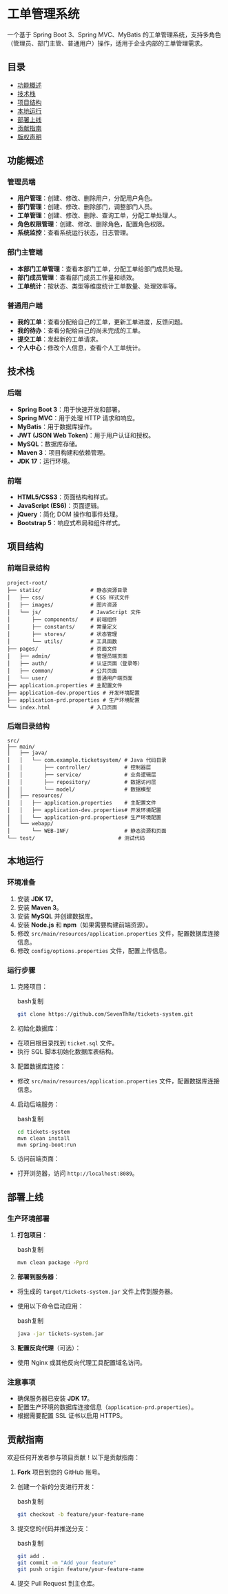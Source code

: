 # 工单管理系统

一个基于 Spring Boot 3、Spring MVC、MyBatis 的工单管理系统，支持多角色（管理员、部门主管、普通用户）操作，适用于企业内部的工单管理需求。

## 目录

- [功能概述](https://github.com/SevenThRe/tickets-system#功能概述)
- [技术栈](https://github.com/SevenThRe/tickets-system#技术栈)
- [项目结构](https://github.com/SevenThRe/tickets-system#项目结构)
- [本地运行](https://github.com/SevenThRe/tickets-system#本地运行)
- [部署上线](https://github.com/SevenThRe/tickets-system#部署上线)
- [贡献指南](https://github.com/SevenThRe/tickets-system#贡献指南)
- [版权声明](https://github.com/SevenThRe/tickets-system#版权声明)

## 功能概述

### 管理员端

- **用户管理**：创建、修改、删除用户，分配用户角色。
- **部门管理**：创建、修改、删除部门，调整部门人员。
- **工单管理**：创建、修改、删除、查询工单，分配工单处理人。
- **角色权限管理**：创建、修改、删除角色，配置角色权限。
- **系统监控**：查看系统运行状态，日志管理。

### 部门主管端

- **本部门工单管理**：查看本部门工单，分配工单给部门成员处理。
- **部门成员管理**：查看部门成员工作量和绩效。
- **工单统计**：按状态、类型等维度统计工单数量、处理效率等。

### 普通用户端

- **我的工单**：查看分配给自己的工单，更新工单进度，反馈问题。
- **我的待办**：查看分配给自己的尚未完成的工单。
- **提交工单**：发起新的工单请求。
- **个人中心**：修改个人信息，查看个人工单统计。

## 技术栈

### 后端

- **Spring Boot 3**：用于快速开发和部署。
- **Spring MVC**：用于处理 HTTP 请求和响应。
- **MyBatis**：用于数据库操作。
- **JWT (JSON Web Token)**：用于用户认证和授权。
- **MySQL**：数据库存储。
- **Maven 3**：项目构建和依赖管理。
- **JDK 17**：运行环境。

### 前端

- **HTML5/CSS3**：页面结构和样式。
- **JavaScript (ES6)**：页面逻辑。
- **jQuery**：简化 DOM 操作和事件处理。
- **Bootstrap 5**：响应式布局和组件样式。

## 项目结构

### 前端目录结构


```plaintext
project-root/
├── static/                # 静态资源目录
│   ├── css/               # CSS 样式文件
│   ├── images/            # 图片资源
│   └── js/                # JavaScript 文件
│       ├── components/    # 前端组件
│       ├── constants/     # 常量定义
│       ├── stores/        # 状态管理
│       └── utils/         # 工具函数
├── pages/                 # 页面文件
│   ├── admin/             # 管理员端页面
│   ├── auth/              # 认证页面（登录等）
│   ├── common/            # 公共页面
│   └── user/              # 普通用户端页面
├── application.properties # 主配置文件
├── application-dev.properties # 开发环境配置
├── application-prd.properties # 生产环境配置
└── index.html             # 入口页面
```

### 后端目录结构


```plaintext
src/
├── main/
│   ├── java/
│   │   └── com.example.ticketsystem/ # Java 代码目录
│   │       ├── controller/           # 控制器层
│   │       ├── service/              # 业务逻辑层
│   │       ├── repository/           # 数据访问层
│   │       └── model/                # 数据模型
│   ├── resources/
│   │   ├── application.properties    # 主配置文件
│   │   ├── application-dev.properties# 开发环境配置
│   │   └── application-prd.properties# 生产环境配置
│   └── webapp/
│       └── WEB-INF/                  # 静态资源和页面
└── test/                           # 测试代码
```

## 本地运行

### 环境准备

1. 安装 **JDK 17**。
2. 安装 **Maven 3**。
3. 安装 **MySQL** 并创建数据库。
4. 安装 **Node.js** 和 **npm**（如果需要构建前端资源）。
5. 修改 `src/main/resources/application.properties` 文件，配置数据库连接信息。
6. 修改 `config/options.properties` 文件，配置上传信息。

### 运行步骤

1. 克隆项目：

   bash复制

   ```bash
   git clone https://github.com/SevenThRe/tickets-system.git
   ```

2. 初始化数据库：

  - 在项目根目录找到 `ticket.sql` 文件。
  - 执行 SQL 脚本初始化数据库表结构。

3. 配置数据库连接：

  - 修改 `src/main/resources/application.properties` 文件，配置数据库连接信息。

4. 启动后端服务：

   bash复制

   ```bash
   cd tickets-system
   mvn clean install
   mvn spring-boot:run
   ```

5. 访问前端页面：

  - 打开浏览器，访问 `http://localhost:8089`。

## 部署上线

### 生产环境部署

1. **打包项目**：

   bash复制

   ```bash
   mvn clean package -Pprd
   ```

2. **部署到服务器**：

  - 将生成的 `target/tickets-system.jar` 文件上传到服务器。

  - 使用以下命令启动应用：

    bash复制

    ```bash
    java -jar tickets-system.jar
    ```

3. **配置反向代理**（可选）：

  - 使用 Nginx 或其他反向代理工具配置域名访问。

### 注意事项

- 确保服务器已安装 **JDK 17**。
- 配置生产环境的数据库连接信息（`application-prd.properties`）。
- 根据需要配置 SSL 证书以启用 HTTPS。

## 贡献指南

欢迎任何开发者参与项目贡献！以下是贡献指南：

1. **Fork** 项目到您的 GitHub 账号。

2. 创建一个新的分支进行开发：

   bash复制

   ```bash
   git checkout -b feature/your-feature-name
   ```

3. 提交您的代码并推送分支：

   bash复制

   ```bash
   git add .
   git commit -m "Add your feature"
   git push origin feature/your-feature-name
   ```

4. 提交 Pull Request 到主仓库。



